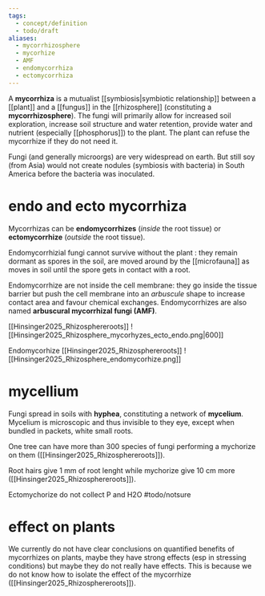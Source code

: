 ```yaml
---
tags:
  - concept/definition
  - todo/draft
aliases:
  - mycorrhizosphere
  - mycorhize
  - AMF
  - endomycorrhiza
  - ectomycorrhiza
---
```

A **mycorrhiza** is a mutualist [[symbiosis|symbiotic relationship]] between a [[plant]] and a [[fungus]] in the [[rhizosphere]] (constituting a **mycorrhizosphere**). The fungi will primarily allow for increased soil exploration, increase soil structure and water retention, provide water and nutrient (especially [[phosphorus]]) to the plant. The plant can refuse the mycorrhize if they do not need it.

Fungi (and generally microorgs) are very widespread on earth. But still soy (from Asia) would not create nodules (symbiosis with bacteria) in South America before the bacteria was inoculated.
# endo and ecto mycorrhiza
Mycorrhizas can be **endomycorrhizes** (*inside* the root tissue) or **ectomycorrhize** (*outside* the root tissue).

Endomycorrhizial fungi cannot survive without the plant : they remain dormant as spores in the soil, are moved around by the [[microfauna]] as moves in soil until the spore gets in contact with a root.

Endomycorrhize are not inside the cell membrane: they go inside the tissue barrier but push the cell membrane into an *arbuscule* shape to increase contact area and favour chemical exchanges. Endomycorrhizes are also named **arbuscural mycorrhizal fungi (AMF)**.

[[Hinsinger2025_Rhizosphereroots]]
![[Hinsinger2025_Rhizosphere_mycorhyzes_ecto_endo.png|600]]

Endomycorhize [[Hinsinger2025_Rhizosphereroots]]
![[Hinsinger2025_Rhizosphere_endomycorhize.png]]

# mycellium
Fungi spread in soils with **hyphea**, constituting a network of **mycelium**. Mycelium is microscopic and thus invisible to they eye, except when bundled in packets, white small roots.

One tree can have more than 300 species of fungi performing a mychorize on them ([[Hinsinger2025_Rhizosphereroots]]).

Root hairs give 1 mm of root lenght while mychorize give 10 cm more  ([[Hinsinger2025_Rhizosphereroots]]).

Ectomychorize do not collect P and H2O #todo/notsure 
# effect on plants
We currently do not have clear conclusions on quantified benefits of mycorrhizes on plants, maybe they have strong effects (esp in stressing conditions) but maybe they do not really have effects. This is because we do not know how to isolate the effect of the mycorrhize ([[Hinsinger2025_Rhizosphereroots]]). 